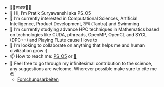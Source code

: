 - 🙏🏻साधक🙏🏻
- 👋 Hi, I’m Pratik Suryawanshi aka PS_O5
- 👀 I’m currently interested in Computational Sciences, Artificial Intelligence, Product Development, तन्त्र (Tantra) and Swimming
- 🌱 I’m currently studying advance HPC techniques in Mathematics based on technologies like CUDA, pthreads, OpenMP, OpenCL and SYCL (DPC++) and Playing FLute cause I love to
- 💞️ I’m looking to collaborate on anything that helps me and human civilization grow :)
- 📫 How to reach me: [PS_O5](https://www.instagram.com/ps_o5 "PS_O5") or [📧](mailto:patsuryawanshi@gmail.com?subject=[GitHub])
- 📝 Feel free to go through my infinitesimal contribution to the science, any suggestions are welcome. Wherever possible make sure to cite me 😉
     - [Forschungsarbeiten](https://www.researchgate.net/profile/Pratik-Suryawanshi-7)
<!---
PS-O5/PS-O5 is a ✨ special ✨ repository because its `README.md` (this file) appears on your GitHub profile.
You can click the Preview link to take a look at your changes.
--->
